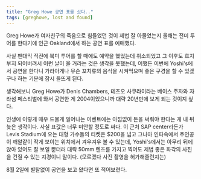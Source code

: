 ```yaml
---
title: "Greg Howe 공연 표를 샀다.."
tags: [greghowe, lost and found]
---
```


Greg Howe가 여자친구의 죽음으로 힘들었던 것이 제법 잘 아물었는지 올해는 전미 투어를 한다기에 인근 Oakland에서 하는 공연 표를 예매했다.

사실 팬대믹 직전에 북미 투어를 할 때에도 예약을 했었는데 취소되었고 그 이후도 흐지 부지 되어버려서 이런 날이 올 거라는 것은 생각을 못했는데, 어쨌든 이번에 Yoshi's에서 공연을 한다니 가라아게나 무슨 꼬치류의 음식을 시켜먹으며 좋은 구경을 할 수 있겠구나 하는 기분에 잠시 들뜨게 된다.

생각해보니 Greg Howe가 Denis Chambers, 테츠오 사쿠라이라는 베이스 주자와 자라섬 페스티벌에 와서 공연한 게 2004이었으니까 대략 20년만에 보게 되는 것이지 싶다.

인생에 이렇게 매우 드물게 일어나는 이벤트에는 아낌없이 돈을 써줘야 한다는 게 내 뒤늦은 생각이다. 사실 표값은 너무 미안할 정도로 싸다. 이 근처 SAP center라든가 Levis Stadium에 오는 대형 가수들의 티켓은 $200을 넘고 그나마 인파속에서 주인공이 깨알같이 작게 보이는 위치에서 겨우겨우 볼 수 있는데, Yoshi's에서는 아무리 뒤에 앉아 있어도 잘 보일 뿐더러 대략 50mm 렌즈를 가지고 찍어도 제법 좋은 화각의 사진을 건질 수 있는 지경이니 말이다. (모르겠다 사진 촬영을 허가해줄런지는)

8월 2일에 별탈없이 공연을 보고 왔다면 또 적어보련다.